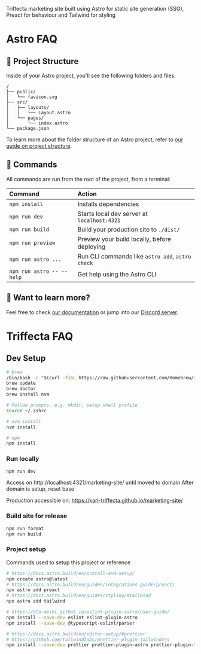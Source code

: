 Triffecta marketing site built using Astro for static site generation (SSG), Preact for behaviour and Tailwind for styling

# Astro FAQ

## 🚀 Project Structure

Inside of your Astro project, you'll see the following folders and files:

```text
/
├── public/
│   └── favicon.svg
├── src/
│   ├── layouts/
│   │   └── Layout.astro
│   └── pages/
│       └── index.astro
└── package.json
```

To learn more about the folder structure of an Astro project, refer to [our guide on project structure](https://docs.astro.build/en/basics/project-structure/).

## 🧞 Commands

All commands are run from the root of the project, from a terminal:

| Command                   | Action                                           |
| :------------------------ | :----------------------------------------------- |
| `npm install`             | Installs dependencies                            |
| `npm run dev`             | Starts local dev server at `localhost:4321`      |
| `npm run build`           | Build your production site to `./dist/`          |
| `npm run preview`         | Preview your build locally, before deploying     |
| `npm run astro ...`       | Run CLI commands like `astro add`, `astro check` |
| `npm run astro -- --help` | Get help using the Astro CLI                     |

## 👀 Want to learn more?

Feel free to check [our documentation](https://docs.astro.build) or jump into our [Discord server](https://astro.build/chat).

# Triffecta FAQ

## Dev Setup

```bash
# brew
/bin/bash -c "$(curl -fsSL https://raw.githubusercontent.com/Homebrew/install/HEAD/install.sh)"
brew update
brew doctor
brew install nvm

# Follow prompts, e.g. mkdir, setup shell profile
source ~/.zshrc

# nvm install
nvm install

# npm
npm install
```

### Run locally

```bash
npm run dev
```

Access on http://localhost:4321/marketing-site/ until moved to domain
After domain is setup, reset base

Production accessible on: https://karl-triffecta.github.io/marketing-site/

### Build site for release

```bash
npm run format
npm run build
```

### Project setup

Commands used to setup this project or reference

```bash
# https://docs.astro.build/en/install-and-setup/
npm create astro@latest
# https://docs.astro.build/en/guides/integrations-guide/preact/
npx astro add preact
# https://docs.astro.build/en/guides/styling/#tailwind
npx astro add tailwind

# https://ota-meshi.github.io/eslint-plugin-astro/user-guide/
npm install --save-dev eslint eslint-plugin-astro
npm install --save-dev @typescript-eslint/parser

# https://docs.astro.build/en/editor-setup/#prettier
# https://github.com/tailwindlabs/prettier-plugin-tailwindcss
npm install --save-dev prettier prettier-plugin-astro prettier-plugin-tailwindcss
```
